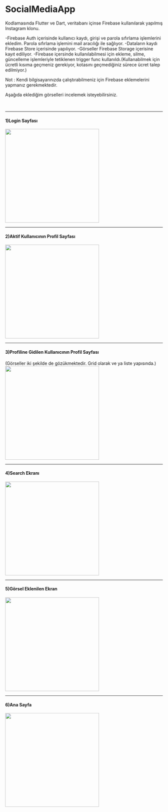 # SocialMediaApp

Kodlamasında Flutter ve Dart, veritabanı içinse Firebase kullanılarak yapılmış Instagram klonu.

-Firebase Auth içerisinde kullanıcı kaydı, girişi ve parola sıfırlama işlemlerini ekledim. Parola sıfırlama işlemini mail aracılığı ile sağlıyor.
-Dataların kaydı Firebase Store içerisinde yapılıyor.
-Görseller Firebase Storage içerisine kayıt ediliyor.
-Firebase içersinde kullanılabilmesi için ekleme, silme, güncelleme işlemleriyle tetiklenen trigger func kullanıldı.(Kullanabilmek için ücretli kısıma geçmeniz gerekiyor, kotasını geçmediğiniz sürece ücret talep edilmiyor.)

Not : Kendi bilgisayarınızda çalıştırabilmeniz için Firebase eklemelerini yapmanız gerekmektedir.

Aşağıda eklediğim görselleri incelemek isteyebilirsiniz.

<br>
<hr>

<h4>1)Login Sayfası</h4>
<img src="https://user-images.githubusercontent.com/51122010/193063416-9ef6f8e5-ab1f-4775-b214-a2c7a7dd38cc.png" width="300"/>

<br>
<hr>

<h4>2)Aktif Kullanıcının Profil Sayfası</h4>
<img src="https://user-images.githubusercontent.com/51122010/193063609-40eb87be-11d7-4712-b352-564cf40ec148.png" width="300"/>

<br>
<hr>

<h4>3)Profiline Gidilen Kullanıcının Profil Sayfası</h4>
(Görseller iki şekilde de gözükmektedir. Grid olarak ve ya liste yapısında.)
<img src="https://user-images.githubusercontent.com/51122010/193063724-12559b62-b3d1-4e2e-9365-a39fb6a54685.png" width="300"/>

<br>
<hr>

<h4>4)Search Ekranı</h4>
<img src="https://user-images.githubusercontent.com/51122010/193064126-316a6c4d-9206-4281-8163-d5e6d497cc73.png" width="300"/>

<br>
<hr>

<h4>5)Görsel Eklenilen Ekran</h4>
<img src="https://user-images.githubusercontent.com/51122010/193064227-91f302b3-35a8-416b-82cb-826f72b0bc64.png" width="300"/>

<br>
<hr>

<h4>6)Ana Sayfa</h4>
<img src="https://user-images.githubusercontent.com/51122010/193064329-40510b8e-4fdd-46f5-a9d4-edcb39c3f98d.png" width="300"/>
